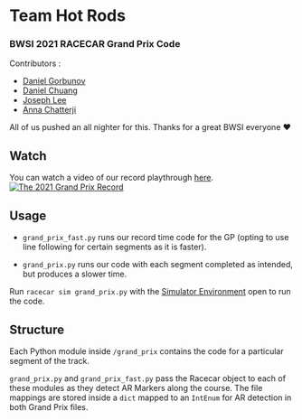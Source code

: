 # Team Hot Rods
### BWSI 2021 RACECAR Grand Prix Code

Contributors : 
 - [Daniel Gorbunov](https://github.com/dgorbunov)
 - [Daniel Chuang](https://github.com/daniel-chuang)
 - [Joseph Lee](https://github.com/jjosephlee)
 - [Anna Chatterji](https://github.com/anna-chatterji)

All of us pushed an all nighter for this. Thanks for a great BWSI everyone ♥️ 

## Watch

You can watch a video of our record playthrough [here](https://www.youtube.com/watch?v=VQFt_Yp8H8M&ab_channel=DanielChuang).[![The 2021 Grand Prix Record](https://user-images.githubusercontent.com/38931252/127909573-17bd9b98-ea9f-44c8-a21e-4903fb9a50fc.PNG)](https://www.youtube.com/watch?v=VQFt_Yp8H8M&ab_channel=DanielChuang)

## Usage

- `grand_prix_fast.py` runs our record time code for the GP (opting to use line following for certain segments as it is faster).

- `grand_prix.py` runs our code with each segment completed as intended, but produces a slower time.

Run `racecar sim grand_prix.py` with the [Simulator Environment](https://github.com/MITLLRacecar/Simulation) open to run the code. 

## Structure

Each Python module inside `/grand_prix` contains the code for a particular segment of the track. 

`grand_prix.py` and `grand_prix_fast.py` pass the Racecar object to each of these modules as they detect AR Markers along the course. The file mappings are stored inside a `dict` mapped to an `IntEnum` for AR detection in both Grand Prix files.
